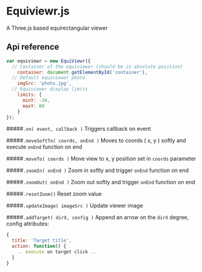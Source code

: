 Equiviewr.js
============

A Three.js based equirectangular viewer

## Api reference
```js
var equiviewr = new EquiViewr({
  // Container of the equiviewer (should be in absolute position)
    container: document.getElementById('container'),
  // Default equiviewer photo
    imgSrc: 'photo.jpg',
  // Equiviewer display limits
    limits: {
      minY: -30,
      maxY: 80
    }
});
```


#####`.on( event, callback )`
Triggers callback on event

#####`.moveSoftTo( coords, onEnd )`
Moves to coords ( x, y ) softly and execute `onEnd` function on end

#####`.moveTo( coords )`
Move view to x, y position set in `coords` parameter

#####`.zoomIn( onEnd )`
Zoom in softly and trigger `onEnd` function on end

#####`.zoomOut( onEnd )`
Zoom out softly and trigger `onEnd` function on end

#####`.resetZoom()`
Reset zoom value

#####`.updateImage( imageSrc )`
Update viewer image

#####`.addTarget( dirX, config )`
Append an arrow on the `dirX` degree, config attributes:
```js
{
  title: 'Target title',
  action: function() {
    .. execute on target click ..
  }
}
```